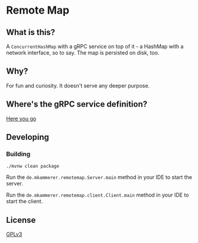 # Remote Map

## What is this?

A `ConcurrentHashMap` with a gRPC service on top of it - a HashMap with a network interface, so to say.
The map is persisted on disk, too.

## Why?

For fun and curiosity. It doesn't serve any deeper purpose.

## Where's the gRPC service definition?

[Here you go](remote-map-server/src/main/proto/RemoteMap.proto)

## Developing

### Building

```
./mvnw clean package
```

Run the `de.mkammerer.remotemap.Server.main` method in your IDE to start the server.

Run the `de.mkammerer.remotemap.client.Client.main` method in your IDE to start the client.

## License

[GPLv3](https://www.gnu.org/licenses/gpl-3.0.html)